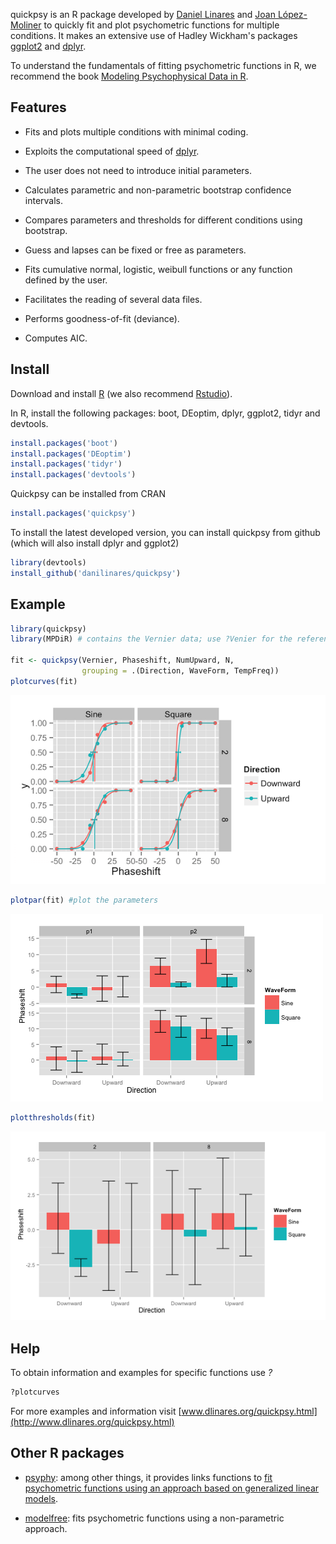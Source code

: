 <!-- README.md is generated from README.Rmd. Please edit that file -->
quickpsy is an R package developed by [Daniel Linares](http://www.dlinares.org) and [Joan López-Moliner](http://www.ub.edu/viscagroup/joan/) to quickly fit and plot psychometric functions for multiple conditions. It makes an extensive use of Hadley Wickham's packages [ggplot2](http://ggplot2.org/) and [dplyr](https://cran.r-project.org/web/packages/dplyr/).

To understand the fundamentals of fitting psychometric functions in R, we recommend the book [Modeling Psychophysical Data in R](http://www.springer.com/gp/book/9781461444749).

Features
--------

-   Fits and plots multiple conditions with minimal coding.

-   Exploits the computational speed of [dplyr](https://cran.r-project.org/web/packages/dplyr/).

-   The user does not need to introduce initial parameters.

-   Calculates parametric and non-parametric bootstrap confidence intervals.

-   Compares parameters and thresholds for different conditions using bootstrap.

-   Guess and lapses can be fixed or free as parameters.

-   Fits cumulative normal, logistic, weibull functions or any function defined by the user.

-   Facilitates the reading of several data files.

-   Performs goodness-of-fit (deviance).

-   Computes AIC.

Install
-------

Download and install [R](https://www.r-project.org/) (we also recommend [Rstudio](https://www.rstudio.com/)).

In R, install the following packages: boot, DEoptim, dplyr, ggplot2, tidyr and devtools.

``` r
install.packages('boot')
install.packages('DEoptim')
install.packages('tidyr')
install.packages('devtools')
```

Quickpsy can be installed from CRAN

``` r
install.packages('quickpsy')
```

To install the latest developed version, you can install quickpsy from github (which will also install dplyr and ggplot2)

``` r
library(devtools)
install_github('danilinares/quickpsy')
```

Example
-------

``` r
library(quickpsy)
library(MPDiR) # contains the Vernier data; use ?Venier for the reference

fit <- quickpsy(Vernier, Phaseshift, NumUpward, N, 
                grouping = .(Direction, WaveForm, TempFreq))
plotcurves(fit)
```

![plots of vernier fits.](vernierFitPlot.png)

``` r
plotpar(fit) #plot the parameters
```

![params of vernier fits](vernierParamsPlot.png)

``` r
plotthresholds(fit)
```

![thresholds of vernier fits](vernierThreshesPlot.png)

Help
----

To obtain information and examples for specific functions use *?*

``` r
?plotcurves
```

For more examples and information visit [www.dlinares.org/quickpsy.html](http://www.dlinares.org/quickpsy.html)

Other R packages
----------------

-   [psyphy](https://cran.r-project.org/web/packages/psyphy/): among other things, it provides links functions to [fit psychometric functions using an approach based on generalized linear models](http://www.dlinares.org/psychopract.html#fitting-using-generalized-linear-models).

-   [modelfree](http://personalpages.manchester.ac.uk/staff/d.h.foster/software-modelfree/latest/home): fits psychometric functions using a non-parametric approach.
